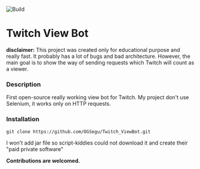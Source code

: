 ![Build](https://github.com/OGSegu/Twitch-View-Bot/workflows/Java%20CI/badge.svg)

# Twitch View Bot

__disclaimer:__ This project was created only for educational purpose and really fast. It probably has a lot of bugs and bad architecture.
However, the main goal is to show the way of sending requests which Twitch will count as a viewer.

### Description
First open-source really working view bot for Twitch. My project don't use Selenium, it works only on HTTP requests.

### Installation
``git clone https://github.com/OGSegu/Twitch_ViewBot.git``

I won't add jar file so script-kiddies could not download it and create their "paid private software"

__Contributions are welcomed.__
